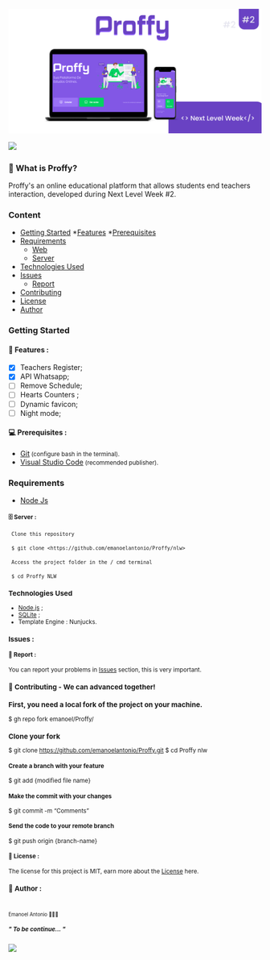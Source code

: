 ![Banner](https://github.com/emanoelantonio/Proffy/blob/master/public/images/Banner/Banner.jpg)

<a href="https://github.com/emanoelantonio/Proffy/master/LICENSE.md">
<img src="https://img.shields.io/static/v1?label=License&message=MIT&color=1A1818&style=for-the-badge&logo=github"/>
</a>

### 🙋 What is Proffy?

Proffy's an online educational platform that allows students end teachers interaction, developed during Next Level Week #2. </p>

### Content
* [Getting Started](#Getting-Started-)
    *[Features](#Features)
    *[Prerequisites](#Prerequisites)
* [Requirements](#Requirements)
    * [Web](#Web)
    * [Server](#Server)
* [Technologies Used](#TechnologiesUsed)
* [Issues](#Issues-)
    * [Report](#Report)
* [Contributing](#Contributing-)
* [License](#License-)
* [Author](#Author-)

### Getting Started

#### 📑 Features :
- [X] Teachers Register;
- [X] API Whatsapp;
- [ ]  Remove Schedule;
- [ ]  Hearts Counters ;
- [ ]  Dynamic favicon;
- [ ]  Night mode;

#### 💻 Prerequisites :

* <a href="https://git-scm.com">Git</a><small>   (configure bash in the terminal).</small>
* <a href="https://code.visualstudio.com">Visual Studio Code</a><small>   (recommended publisher).</small>


### Requirements
* <a href="https://nodejs.org/en/">Node Js</a><small>

#### 🗄️ Server :
```
 Clone this repository

 $ git clone <https://github.com/emanoelantonio/Proffy/nlw>

 Access the project folder in the / cmd terminal
 
 $ cd Proffy NLW

```

### Technologies Used 

- [Node.js](https://nodejs.org/en/) ;
- [SQLite](https://www.sqlite.org/index.html) ;
- Template Engine : Nunjucks.

### Issues :

#### 📑 Report :

You can report your problems in <a href="https://github.com/emanoelantonio/Proffy/issues">Issues</a> section, this is very important.

### 🤝 Contributing - We can advanced together!


### First, you need a local fork of the project on your machine.
$ gh repo fork emanoel/Proffy/
### Clone your fork
$ git clone https://github.com/emanoelantonio/Proffy.git
$ cd Proffy nlw
#### Create a branch with your feature
$ git add {modified file name}
#### Make the commit with your changes
$ git commit -m “Comments”
#### Send the code to your remote branch
$ git push origin {branch-name}


#### 📑 License :

The license for this project is MIT, earn more about the <a href="https://github.com/emanoelantonio/Proffy/master/LICENSE.md">License</a> here.


### 🧠 Author :
 <img style="border-radius: 50%;" src="https://avatars2.githubusercontent.com/u/60781248?s=460&u=43dbba3483d275c3d8964df24a8f5139f53dc282&v=4" width="100px;" alt=""/>
 <br /> 
 <sub>Emanoel Antonio 👨🏻‍💻</sub>

 ##### " To be continue... " 
 <a href="https://www.linkedin.com/in/emanoel-antonio-silva/">
<img align="center" src="https://img.shields.io/static/v1?label=&message=Linkedin&color=3D008A&style=for-the-badge&logo=linkedin"/>
</a>
